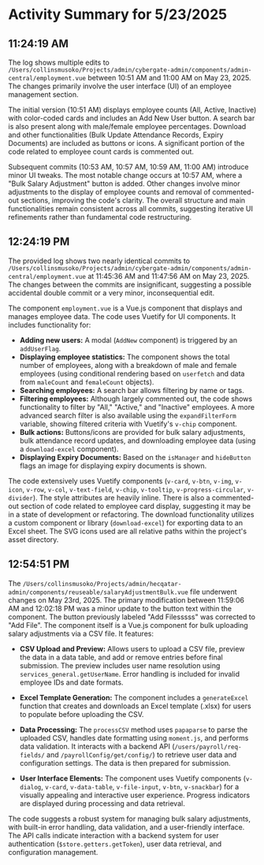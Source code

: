 # Activity Summary for 5/23/2025

## 11:24:19 AM
The log shows multiple edits to `/Users/collinsmusoko/Projects/admin/cybergate-admin/components/admin-central/employment.vue` between 10:51 AM and 11:00 AM on May 23, 2025.  The changes primarily involve the user interface (UI) of an employee management section.

The initial version (10:51 AM) displays employee counts (All, Active, Inactive) with color-coded cards and includes an Add New User button. A search bar is also present along with male/female employee percentages. Download and other functionalities (Bulk Update Attendance Records, Expiry Documents) are included as buttons or icons.  A significant portion of the code related to employee count cards is commented out.

Subsequent commits (10:53 AM, 10:57 AM, 10:59 AM, 11:00 AM) introduce minor UI tweaks. The most notable change occurs at 10:57 AM, where a "Bulk Salary Adjustment" button is added.  Other changes involve minor adjustments to the display of employee counts and removal of commented-out sections, improving the code's clarity. The overall structure and main functionalities remain consistent across all commits, suggesting iterative UI refinements rather than fundamental code restructuring.


## 12:24:19 PM
The provided log shows two nearly identical commits to `/Users/collinsmusoko/Projects/admin/cybergate-admin/components/admin-central/employment.vue` at 11:45:36 AM and 11:47:56 AM on May 23, 2025.  The changes between the commits are insignificant, suggesting a possible accidental double commit or a very minor, inconsequential edit.

The component `employment.vue` is a Vue.js component that displays and manages employee data.  The code uses Vuetify for UI components.  It includes functionality for:

* **Adding new users:** A modal (`AddNew` component) is triggered by an `addUserFlag`.
* **Displaying employee statistics:**  The component shows the total number of employees, along with a breakdown of male and female employees (using conditional rendering based on `userfetch` and data from `maleCount` and `femaleCount` objects).
* **Searching employees:** A search bar allows filtering by name or tags.
* **Filtering employees:**  Although largely commented out, the code shows functionality to filter by "All," "Active," and "Inactive" employees.  A more advanced search filter is also available using the `expandFilterForm` variable, showing filtered criteria with Vuetify's `v-chip` component.
* **Bulk actions:** Buttons/icons are provided for bulk salary adjustments, bulk attendance record updates, and downloading employee data (using a `download-excel` component).
* **Displaying Expiry Documents:** Based on the `isManager` and `hideButton` flags an image for displaying expiry documents is shown.


The code extensively uses Vuetify components (`v-card`, `v-btn`, `v-img`, `v-icon`, `v-row`, `v-col`, `v-text-field`, `v-chip`, `v-tooltip`, `v-progress-circular`, `v-divider`). The style attributes are heavily inline.  There is also a commented-out section of code related to employee card display, suggesting it may be in a state of development or refactoring.  The download functionality utilizes a custom component or library (`download-excel`) for exporting data to an Excel sheet. The SVG icons used are all relative paths within the project's asset directory.


## 12:54:51 PM
The `/Users/collinsmusoko/Projects/admin/hecqatar-admin/components/reuseable/salaryAdjustmentBulk.vue` file underwent changes on May 23rd, 2025.  The primary modification between 11:59:06 AM and 12:02:18 PM was a minor update to the button text within the component.  The button previously labeled "Add Filesssss" was corrected to "Add File". The component itself is a Vue.js component for bulk uploading salary adjustments via a CSV file.  It features:

* **CSV Upload and Preview:**  Allows users to upload a CSV file, preview the data in a data table, and add or remove entries before final submission.  The preview includes user name resolution using `services_general.getUserName`.  Error handling is included for invalid employee IDs and date formats.

* **Excel Template Generation:**  The component includes a `generateExcel` function that creates and downloads an Excel template (.xlsx) for users to populate before uploading the CSV.

* **Data Processing:** The `processCSV` method uses `papaparse` to parse the uploaded CSV, handles date formatting using `moment.js`, and performs data validation.  It interacts with a backend API (`/users/payroll/req-fields/` and `/payrollConfig/get/config/`) to retrieve user data and configuration settings. The data is then prepared for submission.

* **User Interface Elements:** The component uses Vuetify components (`v-dialog`, `v-card`, `v-data-table`, `v-file-input`, `v-btn`, `v-snackbar`) for a visually appealing and interactive user experience.  Progress indicators are displayed during processing and data retrieval.

The code suggests a robust system for managing bulk salary adjustments, with built-in error handling, data validation, and a user-friendly interface.  The API calls indicate interaction with a backend system for user authentication (`$store.getters.getToken`), user data retrieval, and configuration management.
